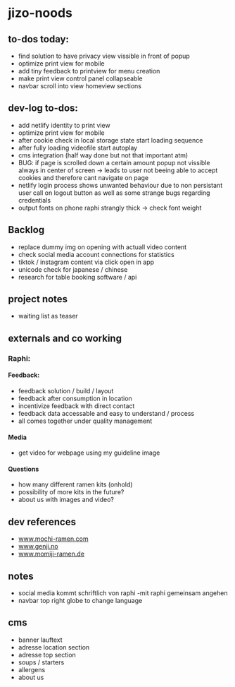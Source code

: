 # jizo-noods

## to-dos today:

- find solution to have privacy view vissible in front of popup
- optimize print view for mobile
- add tiny feedback to printview for menu creation
- make print view control panel collapseable
- navbar scroll into view homeview sections

## dev-log to-dos:

- add netlify identity to print view
- optimize print view for mobile
- after cookie check in local storage state start loading sequence
- after fully loading videofile start autoplay
- cms integration (half way done but not that important atm)
- BUG: if page is scrolled down a certain amount popup not vissible always in center of screen -> leads to user not beeing able to accept cookies and therefore cant navigate on page
- netlify login process shows unwanted behaviour due to non persistant user call on logout button as well as some strange bugs regarding credentials
- output fonts on phone raphi strangly thick -> check font weight

## Backlog

- replace dummy img on opening with actuall video content
- check social media account connections for statistics
- tiktok / instagram content via click open in app
- unicode check for japanese / chinese
- research for table booking software / api

## project notes

- waiting list as teaser

## externals and co working

### Raphi:

#### Feedback:

- feedback solution / build / layout
- feedback after consumption in location
- incentivize feedback with direct contact
- feedback data accessable and easy to understand / process
- all comes together under quality management

#### Media

- get video for webpage using my guideline image

#### Questions

- how many different ramen kits (onhold)
- possibility of more kits in the future?
- about us with images and video?

## dev references

- www.mochi-ramen.com
- www.genji.no
- www.momiji-ramen.de

## notes

- social media kommt schriftlich von raphi -mit raphi gemeinsam angehen
- navbar top right globe to change language

## cms

- banner lauftext
- adresse location section
- adresse top section
- soups / starters
- allergens
- about us
